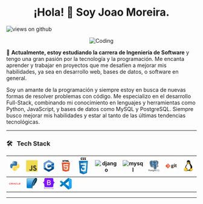 <h1 align="center">¡Hola! 👋 Soy Joao Moreira.</h1>

<img src="https://komarev.com/ghpvc/?username=JoaoElian204&label=Views&color=brightgreen&style=flat-square" alt="views on github" />

<p align="center">
  <img src="https://i.pinimg.com/originals/81/17/8b/81178b47a8598f0c81c4799f2cdd4057.gif" alt="Coding" width="300">
</p>

🌱 **Actualmente, estoy estudiando la carrera de Ingeniería de Software** y tengo una gran pasión por la tecnología y la programación. Me encanta aprender y trabajar en proyectos que me desafíen a mejorar mis habilidades, ya sea en desarrollo web, bases de datos, o software en general.

Soy un amante de la programación y siempre estoy en busca de nuevas formas de resolver problemas con código. Me especializo en el desarrollo Full-Stack, combinando mi conocimiento en lenguajes y herramientas como Python, JavaScript, y bases de datos como MySQL y PostgreSQL. Siempre busco mejorar mis habilidades y estar al tanto de las últimas tendencias tecnológicas.

<hr>

### 🛠 &nbsp; Tech Stack

| <img src="https://raw.githubusercontent.com/devicons/devicon/master/icons/python/python-original.svg" alt="python" width="40"> | <img src="https://raw.githubusercontent.com/devicons/devicon/master/icons/javascript/javascript-original.svg" alt="javascript" width="40"> | <img src="https://raw.githubusercontent.com/devicons/devicon/master/icons/cplusplus/cplusplus-original.svg" alt="cplusplus" width="40"> | <img src="https://raw.githubusercontent.com/devicons/devicon/master/icons/html5/html5-original-wordmark.svg" alt="html5" width="40"> | <img src="https://raw.githubusercontent.com/devicons/devicon/master/icons/css3/css3-original-wordmark.svg" alt="css3" width="45" height="45"> | <img src="https://1000marcas.net/wp-content/uploads/2021/06/Django-Logo.png" alt="django" width="40"> | <img src="https://encrypted-tbn0.gstatic.com/images?q=tbn:ANd9GcRC6ZvTs243eu7mYh7GJzrMFlNN__txuWfK6Q&s" alt="mysql" width="40"> | <img src="https://raw.githubusercontent.com/devicons/devicon/master/icons/postgresql/postgresql-original-wordmark.svg" alt="postgresql" width="40"> | <img src="https://raw.githubusercontent.com/devicons/devicon/master/icons/git/git-original-wordmark.svg" alt="git" width="40"> | <img src="https://raw.githubusercontent.com/devicons/devicon/master/icons/linux/linux-original.svg" alt="linux" width="40"> |
|:-:|:-:|:-:|:-:|:-:|:-:|:-:|:-:|:-:|:-:|
| <img src="https://raw.githubusercontent.com/devicons/devicon/master/icons/oracle/oracle-original.svg" alt="oracle" width="40"> | <img src="https://raw.githubusercontent.com/devicons/devicon/master/icons/sqlite/sqlite-original.svg" alt="sqlite" width="40"> | <img src="https://raw.githubusercontent.com/devicons/devicon/master/icons/bootstrap/bootstrap-original-wordmark.svg" alt="bootstrap" width="40"> | <img src="https://raw.githubusercontent.com/devicons/devicon/master/icons/vscode/vscode-original.svg" alt="vscode" width="40"> |

<hr>


